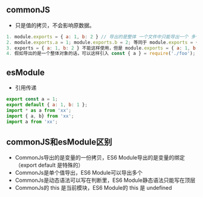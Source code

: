 ## commonJS
- 只是值的拷贝，不会影响原数据。
```js
1. module.exports = { a: 1, b: 2 } // 导出的是整体 一个文件中只能导出一个 多个module.exports存在的话导出的是最后一个
2. module.exports.a = 1; module.exports.b = 2; 等同于 module.exports = { a: 1, b: 2 }。exports.a = 1 等同于 module.exports.a = 1;
3. exports = { a: 1, b: 2 } 不能这样使用，但是 module.exports = { a: 1, b: 2 } 可以这样使用。
4. 假如导出的是一个整体对象的话，可以这样引入 const { a } = require('./foo');
```

## esModule
- 引用传递
```js
export const a = 1;
export default { a: 1, b: 1 };
import * as a from 'xx';
import { a, b} from 'xx';
import a from 'xx';
```

## commonJS和esModule区别
- CommonJs导出的是变量的一份拷贝，ES6 Module导出的是变量的绑定（export default 是特殊的）
- CommonJs是单个值导出，ES6 Module可以导出多个
- CommonJs是动态语法可以写在判断里，ES6 Module静态语法只能写在顶层
- CommonJs的 this 是当前模块，ES6 Module的 this 是 undefined